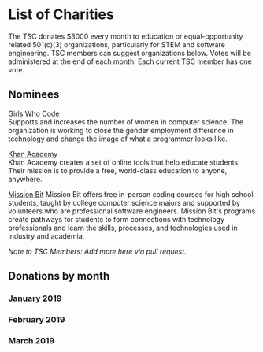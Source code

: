 # List of Charities

The TSC donates $3000 every month to education or equal-opportunity related 501(c)(3) organizations, particularly for STEM
and software engineering.  TSC members can suggest organizations below.  Votes will be administered at the end of each month.
Each current TSC member has one vote.

## Nominees

[Girls Who Code](https://girlswhocode.com/)  
Supports and increases the number of women in computer science. The organization is working to close
the gender employment difference in technology and change the image of what a programmer looks like.

[Khan Academy](https://www.khanacademy.org/)  
Khan Academy creates a set of online tools that help educate students.  Their mission is to provide a free,
world-class education to anyone, anywhere.

[Mission Bit](https://www.missionbit.com/)
Mission Bit offers free in-person coding courses for high school students, taught by college computer science
majors and supported by volunteers who are professional software engineers. Mission Bit's programs create pathways
for students to form connections with technology professionals and learn the skills, processes, and technologies
used in industry and academia.

*Note to TSC Members: Add more here via pull request.*

## Donations by month

### January 2019

### February 2019

### March 2019
